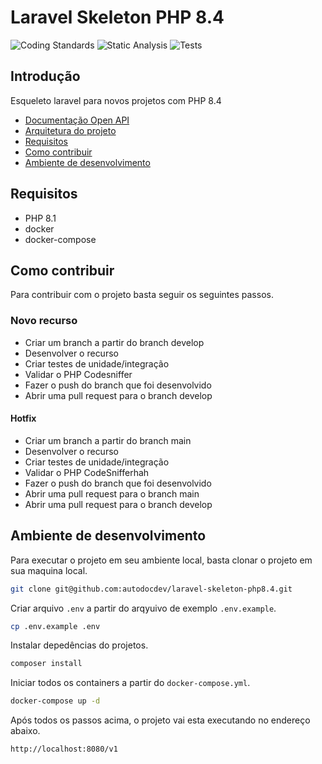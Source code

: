 # Laravel Skeleton PHP 8.4

![Coding Standards](https://github.com/autodocdev/wfs/actions/workflows/coding-standards.yml/badge.svg)
![Static Analysis](https://github.com/autodocdev/wfs/actions/workflows/static-analysis.yml/badge.svg)
![Tests](https://github.com/autodocdev/wfs/actions/workflows/tests.yml/badge.svg)

## Introdução
Esqueleto laravel para novos projetos com PHP 8.4

* [Documentação Open API](https://autodoc.atlassian.net/l/c/VEwmdqd1)
* [Arquitetura do projeto](https://autodoc.atlassian.net/l/c/rsMEFmo1)
* [Requisitos](#requisitos)
* [Como contribuir](#como-contribuir)
* [Ambiente de desenvolvimento](#ambiente-de-desenvolvimento)

## Requisitos

* PHP 8.1
* docker
* docker-compose

## Como contribuir

Para contribuir com o projeto basta seguir os seguintes passos.

### Novo recurso

* Criar um branch a partir do branch develop
* Desenvolver o recurso
* Criar testes de unidade/integração
* Validar o PHP Codesniffer
* Fazer o push do branch que foi desenvolvido
* Abrir uma pull request para o branch develop

#### Hotfix

* Criar um branch a partir do branch main
* Desenvolver o recurso
* Criar testes de unidade/integração
* Validar o PHP CodeSnifferhah
* Fazer o push do branch que foi desenvolvido
* Abrir uma pull request para o branch main
* Abrir uma pull request para o branch develop

## Ambiente de desenvolvimento

Para executar o projeto em seu ambiente local, basta clonar o projeto
em sua maquina local.

```sh
git clone git@github.com:autodocdev/laravel-skeleton-php8.4.git
```

Criar arquivo `.env` a partir do arqyuivo de exemplo `.env.example`.

```sh
cp .env.example .env
```

Instalar depedências do projetos.

```sh
composer install
```

Iniciar todos os containers a partir do `docker-compose.yml`.

```sh
docker-compose up -d
```

Após todos os passos acima, o projeto vai esta executando no
endereço abaixo.

``` http://localhost:8080/v1 ```
